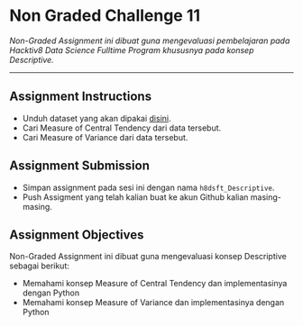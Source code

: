 # Non Graded Challenge 11

_Non-Graded Assignment ini dibuat guna mengevaluasi pembelajaran pada Hacktiv8 Data Science Fulltime Program khususnya pada konsep Descriptive._

---

## Assignment Instructions

- Unduh dataset yang akan dipakai [disini](https://www.kaggle.com/hendratno/covid19-indonesia).
- Cari Measure of Central Tendency dari data tersebut.
- Cari Measure of Variance dari data tersebut.

## Assignment Submission

- Simpan assignment pada sesi ini dengan nama `h8dsft_Descriptive`.
- Push Assigment yang telah kalian buat ke akun Github kalian masing-masing.

## Assignment Objectives

Non-Graded Assignment ini dibuat guna mengevaluasi konsep Descriptive sebagai berikut:

- Memahami konsep Measure of Central Tendency dan implementasinya dengan Python
- Memahami konsep Measure of Variance dan implementasinya dengan Python

